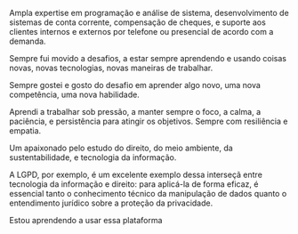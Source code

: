 Ampla expertise em programação e análise de sistema, desenvolvimento de sistemas de conta corrente, compensação de cheques, e suporte aos clientes internos e externos por telefone ou presencial de acordo com a demanda.

 Sempre fui movido a desafios, a estar sempre aprendendo e usando coisas novas, novas tecnologias, novas maneiras de trabalhar.

Sempre gostei e gosto do desafio em aprender algo novo, uma nova competência, uma nova habilidade.

 Aprendi a trabalhar sob pressão, a manter sempre o foco, a calma, a paciência, e persistência para atingir os objetivos. Sempre com resiliência e empatia.
 
 Um apaixonado pelo estudo do direito, do meio ambiente, da sustentabilidade, e tecnologia da informação.

 A LGPD, por exemplo, é um excelente exemplo dessa interseçã entre tecnologia da informação e direito: para aplicá-la de forma eficaz, é essencial tanto o conhecimento técnico da manipulação de dados quanto o entendimento jurídico sobre a proteção da privacidade.

 Estou aprendendo a usar essa plataforma 

